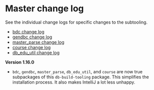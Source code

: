 # Master change log

See the individual change logs for specific changes to the subtooling.

* [bdc change log](CHANGELOG-bdc.md)
* [gendbc change log](CHANGELOG-gendbc.md)
* [master_parse change log](CHANGELOG-master_parse.md)
* [course change log](CHANGELOG-course.md)
* [db_edu_util change log](CHANGELOG-db_edu_util.md)

**Version 1.16.0**

- `bdc`, `gendbc`, `master_parse`, `db_edu_util`, and `course` are now true
  subpackages of this `db-build-tooling` package. This simplifies the 
  installation process. It also makes IntelliJ a lot less unhappy.
